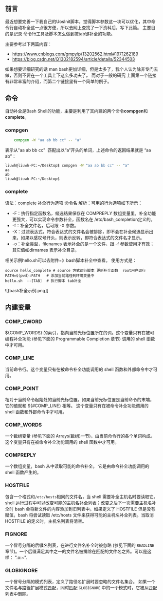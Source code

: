 ## 前言
最近想要完善一下我自己的UosInit脚本，觉得脚本参数这一块可以优化，其中命令行自动补全这一点很方便，所以去网上查找了一下资料后，写下此篇。
主要目的是记录 命令行工具及脚本怎么做到按tab键补全的功能。

主要参考以下两篇内容：
- https://www.cnblogs.com/gmpy/p/13202562.html#1971262189
- https://blog.csdn.net/Q1302182594/article/details/52344503

如果想要详细研究的话 man bash更加详细，但是太多了，我个人认为除非专门去做，否则不要在一个工具上下这么多功夫了。
而对于一般的研究 上面第一个链接有非常丰富的介绍，而第二个链接里有一个简单的例子。

## 命令
 自动补全是Bash Shell的功能，主要是利用了其内建的两个命令**compgen**和**complete**。
 
 ### compgen
```bash
	compgen -W "aa ab bb cc" -- "a"
```
	
表示从"aa ab bb cc"  匹配出以“a”开头的单词，上述命令的返回结果就是 “aa ab”：
```bash
liuwh@liuwh-PC:~/Desktop$ compgen -W "aa ab bb cc" -- "a"
aa
ab
liuwh@liuwh-PC:~/Desktop$
```

 ### complete
  语法：complete 补全行为选项 命令名
     解析：可用的行为选项如下所示：
- -F：执行指定函数名，候选结果保存在 COMPREPLY 数组变量里，补全功能更强大，可以实现命令参数补全，函数名在 /etc/bash_completion定义的。
- -f：补全文件名，后可跟 -X 参数。
-  -X：过滤表达式，符合表达式的文件名会被排除，即不会在补全候选显示出来，如果以感叹号开头，则表示反转，即符合表达式的文件名才显示。
-  -o：补全类型，filenames 表示补全的是一个文件，跟 -f 参数使用才有效；其它值如dirnames 表示补全目录。
 
 相关示例hello.sh可以去附件=》bash脚本补全中查看。
 使用方式是：
 ```
 source hello_complete # source 方式运行脚本 更新补全函数  root用户运行
 PATH=$(pwd):PATH	# 添加当前路径到环境变量中
 hello.sh  --[TAB]  # 执行脚本 tab补全
 ```
 ![[bash补全示例.png]]
 ## 内建变量
 
 ### COMP_CWORD
${COMP_WORDS} 的索引，指向当前光标位置所在的词。这个变量只有在被可编程补全功能 (参见下面的 Programmable Completion 章节) 调用的 shell 函数中才可用。

### COMP_LINE
当前命令行。这个变量只有在被命令补全功能调用的 shell 函数和外部命令中才可用。

### COMP_POINT
相对于当前命令起始处的当前光标位置。如果当前光标位置是当前命令的末端， 它的值就和 ${#COMP_LINE} 相等。 这个变量只有在被命令补全功能调用的 shell 函数和外部命令中才可用。

### COMP_WORDS
一个数组变量 (参见下面的 Arrays(数组)一节)，由当前命令行的各个单词构成。 这个变量只有在被命令补全功能调用的 shell 函数中才可用。

### COMPREPLY
一个数组变量，bash 从中读取可能的命令补全。 它是由命令补全功能调用的 shell 函数产生的。

### HOSTFILE
包含一个格式和`/etc/hosts`相同的文件名，当 shell 需要补全主机名时要读取它。shell 运行过程中可以改变可能的主机名补全列表；改变之后下一次需要主机名补全时 bash 会将新文件的内容添加到旧列表中。如果定义了 HOSTFILE 但是没有赋值，bash 将尝试读取 /etc/hosts 文件来获得可能的主机名补全列表。当取消 HOSTFILE 的定义时，主机名列表将清空。

### FIGNORE
一个冒号分隔的后缀名列表，在进行文件名补全时被忽略 (参见下面的 `READLINE` 章节)。一个后缀满足其中之一的文件名被排除在匹配的文件名之外。可以是这样： ".o:~".

### GLOBIGNORE
一个冒号分隔的模式列表，定义了路径名扩展时要忽略的文件名集合。 如果一个文件名与路径扩展模式匹配，同时匹配 `GLOBIGNORE` 中的一个模式时，它被从匹配列表中删除。
